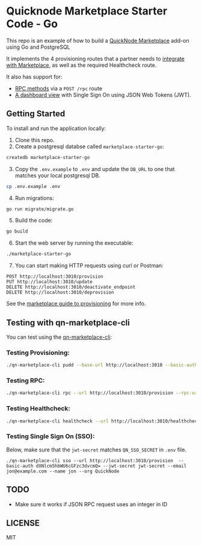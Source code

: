 # Quicknode Marketplace Starter Code - Go

This repo is an example of how to build a [QuickNode Marketplace](https://quicknode.com/marketplace) add-on using Go and PostgreSQL

It implements the 4 provisioning routes that a partner needs to [integrate with Marketplace](https://www.quicknode.com/guides/quicknode-products/marketplace/how-provisioning-works-for-marketplace-partners/), as well as the required Healthcheck route.

It also has support for:

- [RPC methods](https://www.quicknode.com/guides/quicknode-products/marketplace/how-to-create-an-rpc-add-on-for-marketplace/) via a `POST /rpc` route
- [A dashboard view](https://www.quicknode.com/guides/quicknode-products/marketplace/how-sso-works-for-marketplace-partners/) with Single Sign On using JSON Web Tokens (JWT).


## Getting Started

To install and run the application locally:

1. Clone this repo.
2. Create a postgresql databse called `marketplace-starter-go`:

```bash
createdb marketplace-starter-go
```

3. Copy the `.env.example` to `.env` and update the `DB_URL` to one that matches your local postgresql DB.

```bash
cp .env.example .env
```

4. Run migrations:

```bash
go run migrate/migrate.go
```

5. Build the code:

```bash
go build
```

6. Start the web server by running the executable:

```bash
./marketplace-starter-go
```


7. You can start making HTTP requests using curl or Postman:

```
POST http://localhost:3010/provision
PUT http://localhost:3010/update
DELETE http://localhost:3010/deactivate_endpoint
DELETE http://localhost:3010/deprovision
```

See the [marketplace guide to provisioning](https://www.quicknode.com/guides/marketplace/how-provisioning-works-for-marketplace-partners) for more info.

## Testing with qn-marketplace-cli

You can test using the [qn-marketplace-cli](https://github.com/quiknode-labs/qn-marketplace-cli):

### Testing Provisioning:

```sh
./qn-marketplace-cli pudd --base-url http://localhost:3010 --basic-auth dXNlcm5hbWU6cGFzc3dvcmQ=
```


### Testing RPC:

```sh
./qn-marketplace-cli rpc --url http://localhost:3010/provision --rpc-url http://localhost:3010/rpc --rpc-method qn_test --rpc-params "[\"abc\"]" --basic-auth dXNlcm5hbWU6cGFzc3dvcmQ=
```

### Testing Healthcheck:

```sh
./qn-marketplace-cli healthcheck --url http://localhost:3010/healthcheck
```

### Testing Single Sign On (SSO):

Below, make sure that the `jwt-secret` matches `QN_SSO_SECRET` in `.env` file.

```
./qn-marketplace-cli sso --url http://localhost:3010/provision  --basic-auth dXNlcm5hbWU6cGFzc3dvcmQ= --jwt-secret jwt-secret --email jon@example.com --name jon --org QuickNode
```

## TODO

- Make sure it works if JSON RPC request uses an integer in ID


## LICENSE

MIT